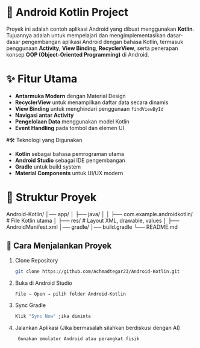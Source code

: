 # 📱 Android Kotlin Project

Proyek ini adalah contoh aplikasi Android yang dibuat menggunakan **Kotlin**.  
Tujuannya adalah untuk mempelajari dan mengimplementasikan dasar-dasar pengembangan aplikasi Android dengan bahasa Kotlin, termasuk penggunaan **Activity**, **View Binding**, **RecyclerView**, serta penerapan konsep **OOP (Object-Oriented Programming)** di Android.


# ✨ Fitur Utama
- **Antarmuka Modern** dengan Material Design
- **RecyclerView** untuk menampilkan daftar data secara dinamis
- **View Binding** untuk menghindari penggunaan `findViewById`
- **Navigasi antar Activity**
- **Pengelolaan Data** menggunakan model Kotlin
- **Event Handling** pada tombol dan elemen UI


#🛠️ Teknologi yang Digunakan
- **Kotlin** sebagai bahasa pemrograman utama
- **Android Studio** sebagai IDE pengembangan
- **Gradle** untuk build system
- **Material Components** untuk UI/UX modern


# 📂 Struktur Proyek
Android-Kotlin/
│── app/
│ ├── java/
│ │ ├── com.example.androidkotlin/ # File Kotlin utama
│ ├── res/ # Layout XML, drawable, values
│ ├── AndroidManifest.xml
│── gradle/
│── build.gradle
└── README.md



## 🚀 Cara Menjalankan Proyek
1. Clone Repository
   ```bash
   git clone https://github.com/Achmadtegar23/Android-Kotlin.git
   
2. Buka di Android Studio
   ```bash
   File → Open → pilih folder Android-Kotlin

3. Sync Gradle
   ```bash
   Klik "Sync Now" jika diminta

4. Jalankan Aplikasi (Jika bermasalah silahkan berdiskusi dengan AI)
   ```bash
    Gunakan emulator Android atau perangkat fisik

